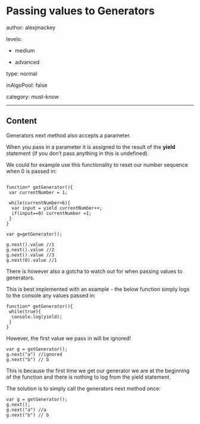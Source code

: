 # Passing values to Generators
author: alexjmackey

levels:

  - medium

  - advanced

type: normal

inAlgoPool: false

category: must-know

---
## Content

Generators next method also accepts a parameter.

When you pass in a parameter it is assigned to the result of the **yield** statement (if you don’t pass anything in this is undefined).

We could for example use this functionality to reset our number sequence when 0 is passed in:

```

function* getGenerator(){
 var currentNumber = 1;

 while(currentNumber<6){
  var input = yield currentNumber++;
  if(input==0) currentNumber =1;
 }
}

var g=getGenerator();

g.next().value //1
g.next().value //2
g.next().value //3
g.next(0).value //1
```

There is however also a gotcha to watch out for when passing values to generators.

This is best implemented with an example - the below function simply logs to the console any values passed in:

```
function* getGenerator(){
 while(true){
  console.log(yield);
 }
}
```

However, the first value we pass in will be ignored!

```
var g = getGenerator();
g.next("a") //ignored
g.next("b") // b
```

This is because the first time we get our generator we are at the beginning of the function and there is nothing to log from the yield statement.

The solution is to simply call the generators next method once:

```
var g = getGenerator();
g.next();
g.next("a") //a
g.next("b") // b
```
